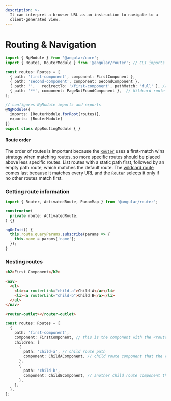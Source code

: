 ```yaml
---
description: >-
  It can interpret a browser URL as an instruction to navigate to a
  client-generated view.
---
```


# Routing & Navigation

```typescript
import { NgModule } from '@angular/core';
import { Routes, RouterModule } from '@angular/router'; // CLI imports router

const routes: Routes = [
  { path: 'first-component', component: FirstComponent },
  { path: 'second-component', component: SecondComponent },
  { path: '',   redirectTo: '/first-component', pathMatch: 'full' }, // redirect to `first-component`
  { path: '**', component: PageNotFoundComponent },  // Wildcard route for a 404 page
];

// configures NgModule imports and exports
@NgModule({
  imports: [RouterModule.forRoot(routes)],
  exports: [RouterModule]
})
export class AppRoutingModule { }
```

#### Route order <a href="#route-order" id="route-order"></a>

The order of routes is important because the [`Router`](https://angular.io/api/router/Router) uses a first-match wins strategy when matching routes, so more specific routes should be placed above less specific routes. List routes with a static path first, followed by an empty path route, which matches the default route. The [wildcard route](https://angular.io/guide/router#setting-up-wildcard-routes) comes last because it matches every URL and the [`Router`](https://angular.io/api/router/Router) selects it only if no other routes match first.

### Getting route information <a href="#getting-route-information" id="getting-route-information"></a>

```typescript
import { Router, ActivatedRoute, ParamMap } from '@angular/router';

constructor(
  private route: ActivatedRoute,
) {}

ngOnInit() {
  this.route.queryParams.subscribe(params => {
    this.name = params['name'];
  });
}
```

### Nesting routes <a href="#nesting-routes" id="nesting-routes"></a>

```html
<h2>First Component</h2>

<nav>
  <ul>
    <li><a routerLink="child-a">Child A</a></li>
    <li><a routerLink="child-b">Child B</a></li>
  </ul>
</nav>

<router-outlet></router-outlet>
```

```typescript
const routes: Routes = [
  {
    path: 'first-component',
    component: FirstComponent, // this is the component with the <router-outlet> in the template
    children: [
      {
        path: 'child-a', // child route path
        component: ChildAComponent, // child route component that the router renders
      },
      {
        path: 'child-b',
        component: ChildBComponent, // another child route component that the router renders
      },
    ],
  },
];
```

